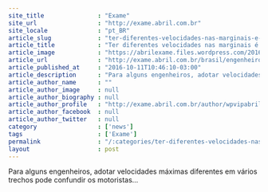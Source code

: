 ```yaml
---
site_title               : "Exame"
site_url                 : "http://exame.abril.com.br"
site_locale              : "pt_BR"
article_slug             : "ter-diferentes-velocidades-nas-marginais-e-uma-boa-ideia"
article_title            : "Ter diferentes velocidades nas marginais é uma boa ideia?"
article_image            : "https://abrilexame.files.wordpress.com/2016/10/size_960_16_9_marginal-pinheiros.jpg?quality=70&strip=all&w=960"
article_url              : "http://exame.abril.com.br/brasil/engenheiros-discordam-sobre-nova-velocidade-nas-marginais/"
article_published_at     : "2016-10-11T10:46:10-03:00"
article_description      : "Para alguns engenheiros, adotar velocidades máximas diferentes em vários trechos pode confundir os motoristas..."
article_author_name      : ""
article_author_image     : null
article_author_biography : null
article_author_profile   : "http://exame.abril.com.br/author/wpvipabril/"
article_author_facebook  : null
article_author_twitter   : null
category                 : ['news']
tags                     : ['Exame']
permalink                : "/:categories/ter-diferentes-velocidades-nas-marginais-e-uma-boa-ideia/"
layout                   : post
---
```


Para alguns engenheiros, adotar velocidades máximas diferentes em vários trechos pode confundir os motoristas...
